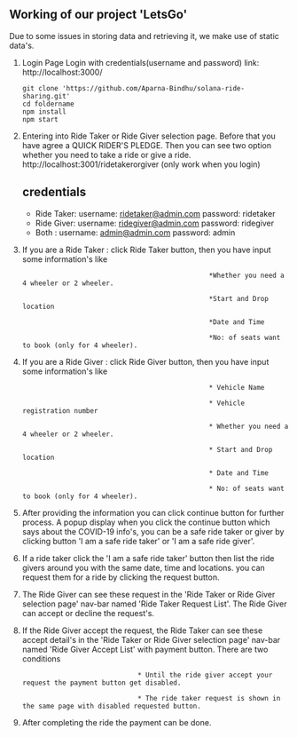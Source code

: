 Working of our project 'LetsGo'
---------------------------------------------------

Due to some issues in storing data and retrieving it, we make use of static data's.

1. Login Page
   Login with credentials(username and password) link:  http://localhost:3000/
   
   ```
   git clone 'https://github.com/Aparna-Bindhu/solana-ride-sharing.git'
   cd foldername
   npm install
   npm start
   ```

2. Entering into Ride Taker or Ride Giver selection page. Before that you have agree a QUICK RIDER'S PLEDGE.
   Then you can see two option whether you need to take a ride or give a ride. http://localhost:3001/ridetakerorgiver (only work when you login)
   
   credentials
   ------------------------------
   * Ride Taker:  username:  ridetaker@admin.com   password: ridetaker
   * Ride Giver:  username:  ridegiver@admin.com   password: ridegiver
   * Both      :  username:  admin@admin.com       password: admin

3. If you are a Ride Taker : click Ride Taker button, then you have input some information's like 


                                                      *Whether you need a 4 wheeler or 2 wheeler.
                                                      
                                                      *Start and Drop location
                                                      
                                                      *Date and Time
                                                      
                                                      *No: of seats want to book (only for 4 wheeler).
                                                      

4. If you are a Ride Giver : click Ride Giver button, then you have input some information's like


                                                      * Vehicle Name
                                                      
                                                      * Vehicle registration number 
                                                      
                                                      * Whether you need a 4 wheeler or 2 wheeler.
                                                      
                                                      * Start and Drop location
                                                      
                                                      * Date and Time
                                                      
                                                      * No: of seats want to book (only for 4 wheeler).
                                                      

5. After providing the information you can click continue button for further process. A popup display when you click the continue button which says about the COVID-19 info's, you can be a safe ride taker or giver by clicking button 'I am a safe ride taker' or 'I am a safe ride giver'.


6. If a ride taker click the 'I am a safe ride taker' button then list the ride givers around you with the same date, time and locations. you can request them for a ride by clicking the request button.


7. The Ride Giver can see these request in the 'Ride Taker or Ride Giver selection page' nav-bar named 'Ride Taker Request List'. The Ride Giver can accept or decline the request's.


8. If the Ride Giver accept the request, the Ride Taker can see these accept detail's in the 'Ride Taker or Ride Giver selection page'  nav-bar named 'Ride Giver Accept List' with payment button. There are two conditions  


                                    * Until the ride giver accept your request the payment button get disabled.
                                    
                                    * The ride taker request is shown in the same page with disabled requested button.
                                    

9. After completing the ride the payment can be done.
